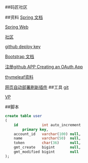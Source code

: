 ##码匠社区

##资料
[Spring 文档](https://spring.io/guides)

[Spring Web](https://spring.io/guides/gs/serving-web-content/)

[社区](https://elasticsearch.cn/explore)

[github deploy key](https://github.com/donggelaiye/community/settings/keys)

[Bootstrap 文档](https://www.bootcss.com/)

[注册github APP Creating an OAuth App](https://developer.github.com/apps/building-oauth-apps/creating-an-oauth-app/) 

[thymeleaf资料](https://www.thymeleaf.org/doc/tutorials/3.0/usingthymeleaf.html#reformatting-dates-in-our-home-page)

[网页自动部署刷新插件](http://livereload.com/extensions/)
##工具
 [git](https://github.com/donggelaiye/community)
 
 [VP](https://www.visual-paradigm.com)
 
 ##脚本
```sql
create table user
(
    id           int auto_increment
        primary key,
    account_id   varchar(100) null,
    name         varchar(50)  null,
    token        char(36)     null,
    gmt_create   bigint       null,
    gmt_modified bigint       null
);

```